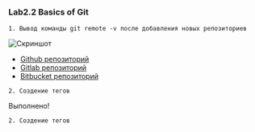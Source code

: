### Lab2.2 Basics of Git

```
1. Вывод команды git remote -v после добавления новых репозиториев
```
![Скриншот](https://raw.githubusercontent.com/aleksey-raevich/devops-netology/master/Lab2.2/screenshot_lab22_1.png?raw=true)

* [Github репозиторий](https://github.com/aleksey-raevich/devops-netology/tree/master/Lab2.2/ "Github репозиторий")
* [Gitlab репозиторий](https://gitlab.com/aleksey-raevich/devops-netology/-/tree/master/Lab2.2/ "Gitlab репозиторий")
* [Bitbucket репозиторий](https://bitbucket.org/aleksey-raevich/devops-netology/src/master/Lab2.2/ "Bitbucket репозиторий")

```
2. Создение тегов
```
Выполнено!

```
2. Создение тегов
```
